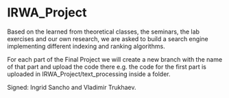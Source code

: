 # IRWA_Project
Based on the learned from theoretical classes, the seminars, the lab exercises and our own research, we are asked to build a search engine implementing different indexing and ranking algorithms.

For each part of the Final Project we will create a new branch with the name of that part and upload the code there e.g. the code for the first part is uploaded in IRWA_Project/text_processing inside a folder.

Signed: Ingrid Sancho and Vladimir Trukhaev.
